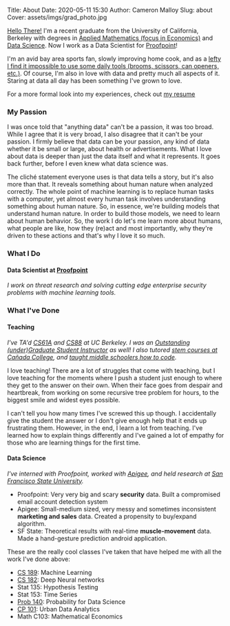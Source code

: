 Title: About
Date: 2020-05-11 15:30
Author: Cameron Malloy
Slug: about
Cover: assets/imgs/grad_photo.jpg

[Hello There!](https://www.youtube.com/watch?v=rEq1Z0bjdwc) I'm a recent graduate from the University of California, Berkeley with degrees in [Applied Mathematics (focus in Economics)](https://math.berkeley.edu/programs/undergraduate/major/applied) and [Data Science](https://data.berkeley.edu/degrees/data-science-ba/upper-division). Now I work as a Data Scientist for [Proofpoint](https://www.proofpoint.com/us)!

I'm an avid bay area sports fan, slowly improving home cook, and as a [lefty I find it impossible to use some daily tools (brooms, scissors, can openers, etc.)](https://www.reddit.com/r/AskReddit/comments/bfdghn/left_handed_people_of_reddit_what_is_the_hardest/). Of course, I'm also in love with data and pretty much all aspects of it. Staring at data all day has been something I've grown to love.

For a more formal look into my experiences, check out <a href= ../assets/pdfs/cmalloy_resume.pdf target="_blank">my resume</a>

### My Passion

I was once told that "anything data" can't be a passion, it was too broad. While I agree that it is very broad, I also disagree that it can't be your passion. I firmly believe that data can be your passion, any kind of data whether it be small or large, about health or advertisements. What I love about data is deeper than just the data itself and what it represents. It goes back further, before I even knew what data science was.

The cliché statement everyone uses is that data tells a story, but it's also more than that. It reveals something about human nature when analyzed correctly. The whole point of machine learning is to replace human tasks with a computer, yet almost every human task involves understanding something about human nature. So, in essence, we're building models that understand human nature. In order to build those models, we need to learn about human behavior. So, the work I do let's me learn more about humans, what people are like, how they (re)act and most importantly, why they're driven to these actions and that's why I love it so much.

### What I Do
#### Data Scientist at [Proofpoint](https://www.proofpoint.com/us)
*I work on threat research and solving cutting edge enterprise security problems with machine learning tools.*

### What I've Done
#### Teaching
*I've TA'd [CS61A](https://cs61a.org/) and [CS88](https://cs88-website.github.io/) at UC Berkeley. I was an [Outstanding (under)Graduate Student Instructor](https://gsi.berkeley.edu/programs-services/award-programs/ogsi/ogsi-2020/) as well! I also tutored [stem courses at Cañada College](https://www.canadacollege.edu/stemcenter/tutoring.php), and [taught middle schoolers how to code](https://technovationchallenge.org/).*

I love teaching! There are a lot of struggles that come with teaching, but I love teaching for the moments where I push a student just enough to where they get to the answer on their own. When their face goes from despair and heartbreak, from working on some recursive tree problem for hours, to the biggest smile and widest eyes possible.

I can't tell you how many times I've screwed this up though. I accidentally give the student the answer or I don't give enough help that it ends up frustrating them. However, in the end, I learn a lot from teaching. I've learned how to explain things differently and I've gained a lot of empathy for those who are learning things for the first time.


#### Data Science
*I've interned with Proofpoint, worked with [Apigee](https://cloud.google.com/apigee), and held research at [San Francisco State University](http://www.sfsu-icelab.org/).*

- Proofpoint: Very very big and scary **security** data. Built a compromised email account detection system
- Apigee: Small-medium sized, very messy and sometimes inconsistent **marketing and sales** data. Created a propensity to buy/expand algorithm.
- SF State: Theoretical results with real-time **muscle-movement** data. Made a hand-gesture prediction android application.

These are the really cool classes I've taken that have helped me with all the work I've done above:

- [CS 189](https://people.eecs.berkeley.edu/~jrs/papers/machlearn.pdf): Machine Learning
- [CS 182](https://www2.eecs.berkeley.edu/Courses/CS182/): Deep Neural networks
- Stat 135: Hypothesis Testing
- Stat 153: Time Series
- [Prob 140](http://prob140.org/): Probability for Data Science
- [CP 101](http://www.cp101.org/): Urban Data Analytics
- Math C103: Mathematical Economics
